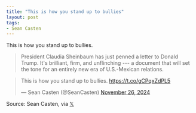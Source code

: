 ```yaml
---
title: "This is how you stand up to bullies"
layout: post
tags:
- Sean Casten
---
```


This is how you stand up to bullies.

> President Claudia Sheinbaum has just penned a letter to Donald Trump. It's brilliant, firm, and unflinching --- a document that will set the tone for an entirely new era of U.S.-Mexican relations. 

<blockquote class="twitter-tweet"><p lang="en" dir="ltr">This is how you stand up to bullies. <a href="https://t.co/gCPqxZdPL5">https://t.co/gCPqxZdPL5</a></p>&mdash; Sean Casten (@SeanCasten) <a href="https://twitter.com/SeanCasten/status/1861550460835946763?ref_src=twsrc%5Etfw">November 26, 2024</a></blockquote> <script async src="https://platform.twitter.com/widgets.js" charset="utf-8"></script>

Source: Sean Casten, via [𝕏](https://x.com)
